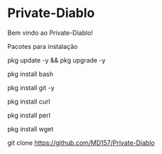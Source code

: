 # Private-Diablo

Bem vindo ao Private-Diablo!

Pacotes para instalação 

pkg update -y && pkg upgrade -y

pkg install bash

pkg install git -y

pkg install curl

pkg install perl

pkg install wget

git clone https://github.com/MD157/Private-Diablo

